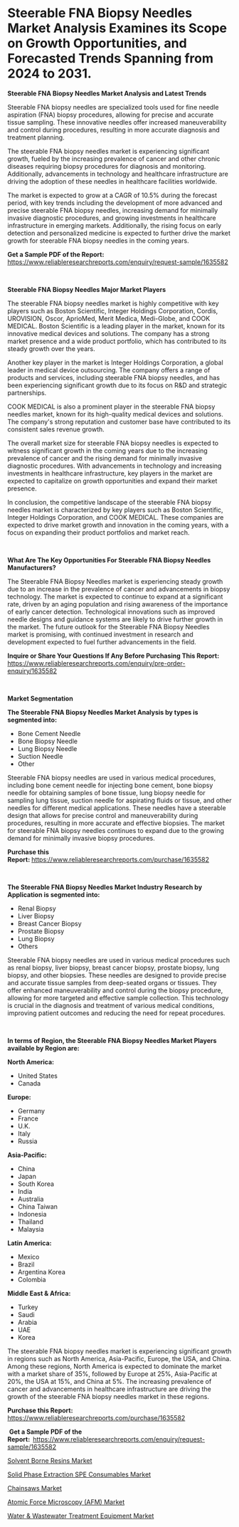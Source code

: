 <p><h1>Steerable FNA Biopsy Needles Market Analysis Examines its Scope on Growth Opportunities, and Forecasted Trends Spanning from 2024 to 2031.</h1></p><p><strong>Steerable FNA Biopsy Needles Market Analysis and Latest Trends</strong></p>
<p><p>Steerable FNA biopsy needles are specialized tools used for fine needle aspiration (FNA) biopsy procedures, allowing for precise and accurate tissue sampling. These innovative needles offer increased maneuverability and control during procedures, resulting in more accurate diagnosis and treatment planning.</p><p>The steerable FNA biopsy needles market is experiencing significant growth, fueled by the increasing prevalence of cancer and other chronic diseases requiring biopsy procedures for diagnosis and monitoring. Additionally, advancements in technology and healthcare infrastructure are driving the adoption of these needles in healthcare facilities worldwide.</p><p>The market is expected to grow at a CAGR of 10.5% during the forecast period, with key trends including the development of more advanced and precise steerable FNA biopsy needles, increasing demand for minimally invasive diagnostic procedures, and growing investments in healthcare infrastructure in emerging markets. Additionally, the rising focus on early detection and personalized medicine is expected to further drive the market growth for steerable FNA biopsy needles in the coming years.</p></p>
<p><strong>Get a Sample PDF of the Report:&nbsp;</strong> <a href="https://www.reliableresearchreports.com/enquiry/request-sample/1635582">https://www.reliableresearchreports.com/enquiry/request-sample/1635582</a></p>
<p>&nbsp;</p>
<p><strong>Steerable FNA Biopsy Needles Major Market Players</strong></p>
<p><p>The steerable FNA biopsy needles market is highly competitive with key players such as Boston Scientific, Integer Holdings Corporation, Cordis, UROVISION, Oscor, AprioMed, Merit Medica, Medi-Globe, and COOK MEDICAL. Boston Scientific is a leading player in the market, known for its innovative medical devices and solutions. The company has a strong market presence and a wide product portfolio, which has contributed to its steady growth over the years. </p><p>Another key player in the market is Integer Holdings Corporation, a global leader in medical device outsourcing. The company offers a range of products and services, including steerable FNA biopsy needles, and has been experiencing significant growth due to its focus on R&D and strategic partnerships.</p><p>COOK MEDICAL is also a prominent player in the steerable FNA biopsy needles market, known for its high-quality medical devices and solutions. The company's strong reputation and customer base have contributed to its consistent sales revenue growth.</p><p>The overall market size for steerable FNA biopsy needles is expected to witness significant growth in the coming years due to the increasing prevalence of cancer and the rising demand for minimally invasive diagnostic procedures. With advancements in technology and increasing investments in healthcare infrastructure, key players in the market are expected to capitalize on growth opportunities and expand their market presence.</p><p>In conclusion, the competitive landscape of the steerable FNA biopsy needles market is characterized by key players such as Boston Scientific, Integer Holdings Corporation, and COOK MEDICAL. These companies are expected to drive market growth and innovation in the coming years, with a focus on expanding their product portfolios and market reach.</p></p>
<p>&nbsp;</p>
<p><strong>What Are The Key Opportunities For Steerable FNA Biopsy Needles Manufacturers?</strong></p>
<p><p>The Steerable FNA Biopsy Needles market is experiencing steady growth due to an increase in the prevalence of cancer and advancements in biopsy technology. The market is expected to continue to expand at a significant rate, driven by an aging population and rising awareness of the importance of early cancer detection. Technological innovations such as improved needle designs and guidance systems are likely to drive further growth in the market. The future outlook for the Steerable FNA Biopsy Needles market is promising, with continued investment in research and development expected to fuel further advancements in the field.</p></p>
<p><strong>Inquire or Share Your Questions If Any Before Purchasing This Report:</strong> <a href="https://www.reliableresearchreports.com/enquiry/pre-order-enquiry/1635582">https://www.reliableresearchreports.com/enquiry/pre-order-enquiry/1635582</a></p>
<p>&nbsp;</p>
<p><strong>Market Segmentation</strong></p>
<p><strong>The Steerable FNA Biopsy Needles Market Analysis by types is segmented into:</strong></p>
<p><ul><li>Bone Cement Needle</li><li>Bone Biopsy Needle</li><li>Lung Biopsy Needle</li><li>Suction Needle</li><li>Other</li></ul></p>
<p><p>Steerable FNA biopsy needles are used in various medical procedures, including bone cement needle for injecting bone cement, bone biopsy needle for obtaining samples of bone tissue, lung biopsy needle for sampling lung tissue, suction needle for aspirating fluids or tissue, and other needles for different medical applications. These needles have a steerable design that allows for precise control and maneuverability during procedures, resulting in more accurate and effective biopsies. The market for steerable FNA biopsy needles continues to expand due to the growing demand for minimally invasive biopsy procedures.</p></p>
<p><strong>Purchase this Report:&nbsp;</strong><a href="https://www.reliableresearchreports.com/purchase/1635582">https://www.reliableresearchreports.com/purchase/1635582</a></p>
<p>&nbsp;</p>
<p><strong>The Steerable FNA Biopsy Needles Market Industry Research by Application is segmented into:</strong></p>
<p><ul><li>Renal Biopsy</li><li>Liver Biopsy</li><li>Breast Cancer Biopsy</li><li>Prostate Biopsy</li><li>Lung Biopsy</li><li>Others</li></ul></p>
<p><p>Steerable FNA biopsy needles are used in various medical procedures such as renal biopsy, liver biopsy, breast cancer biopsy, prostate biopsy, lung biopsy, and other biopsies. These needles are designed to provide precise and accurate tissue samples from deep-seated organs or tissues. They offer enhanced maneuverability and control during the biopsy procedure, allowing for more targeted and effective sample collection. This technology is crucial in the diagnosis and treatment of various medical conditions, improving patient outcomes and reducing the need for repeat procedures.</p></p>
<p>&nbsp;</p>
<p><strong>In terms of Region, the Steerable FNA Biopsy Needles Market Players available by Region are:</strong></p>
<p>
    <p> <strong> North America: </strong>
        <ul>
            <li>United States</li>
            <li>Canada</li>
        </ul>
        </p> 
    <p> <strong> Europe: </strong>
        <ul>
            <li>Germany</li>
            <li>France</li>
            <li>U.K.</li>
            <li>Italy</li>
            <li>Russia</li>
        </ul>
        </p> 
    <p> <strong> Asia-Pacific: </strong>
        <ul>
            <li>China</li>
            <li>Japan</li>
            <li>South Korea</li>
            <li>India</li>
            <li>Australia</li>
            <li>China Taiwan</li>
            <li>Indonesia</li>
            <li>Thailand</li>
            <li>Malaysia</li>
        </ul>
        </p> 
    <p> <strong> Latin America: </strong>
        <ul>
            <li>Mexico</li>
            <li>Brazil</li>
            <li>Argentina Korea</li>
            <li>Colombia</li>
        </ul>
        </p> 
    <p> <strong> Middle East & Africa: </strong>
        <ul>
            <li>Turkey</li>
            <li>Saudi</li>
            <li>Arabia</li>
            <li>UAE</li>
            <li>Korea</li>
        </ul>
    </p>
    </p>
<p><p>The steerable FNA biopsy needles market is experiencing significant growth in regions such as North America, Asia-Pacific, Europe, the USA, and China. Among these regions, North America is expected to dominate the market with a market share of 35%, followed by Europe at 25%, Asia-Pacific at 20%, the USA at 15%, and China at 5%. The increasing prevalence of cancer and advancements in healthcare infrastructure are driving the growth of the steerable FNA biopsy needles market in these regions.</p></p>
<p><strong>Purchase this Report: </strong><a href="https://www.reliableresearchreports.com/purchase/1635582">https://www.reliableresearchreports.com/purchase/1635582</a></p>
<p>&nbsp;<strong>Get a Sample PDF of the Report:&nbsp;&nbsp;</strong><a href="https://www.reliableresearchreports.com/enquiry/request-sample/1635582">https://www.reliableresearchreports.com/enquiry/request-sample/1635582</a></p>
<p><strong></strong></p>
<p><p><a href="https://issuu.com/reportprime-2/docs/solvent-borne-resins-market-size-2030.pptx">Solvent Borne Resins Market</a></p><p><a href="https://github.com/seekum/Market-Research-Report-List-1/blob/main/solid-phase-extraction-spe-consumables-market.md">Solid Phase Extraction SPE Consumables Market</a></p><p><a href="https://github.com/nancykennedykellievqfqt2/Market-Research-Report-List-1/blob/main/chainsaws-market.md">Chainsaws Market</a></p><p><a href="https://github.com/NorbertYates/Market-Research-Report-List-3/blob/main/atomic-force-microscopy-afm-market.md">Atomic Force Microscopy (AFM) Market</a></p><p><a href="https://issuu.com/reportprime-2/docs/water-wastewater-treatment-equipment-market-size-2">Water & Wastewater Treatment Equipment Market</a></p></p>